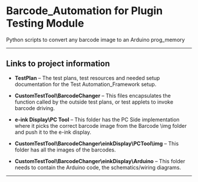 # Barcode_Automation for Plugin Testing Module
Python scripts to convert any barcode image to an Arduino prog_memory

***


## Links to project information


- **TestPlan** – The test plans, test resources and needed setup documentation for the Test Automation_Framework setup.


- **CustomTestTool\BarcodeChanger**  – This files encapsulates the function called by the outside test plans, or test applets to invoke barcode driving.

	
- **e-ink Display\PC Tool** – This folder has the PC Side implementation where it picks the correct barcode image from the Barcode \img folder and push it to the e-ink display. 


- **CustomTestTool\BarcodeChanger\einkDisplay\PCTool\img**  – This folder has all the images of the barcodes.


- **CustomTestTool\BarcodeChanger\einkDisplay\Arduino**  – This folder needs to contain the Arduino code, the schematics/wiring diagrams.


***
